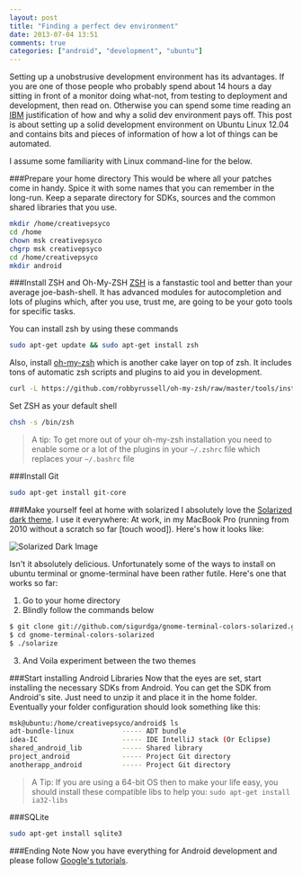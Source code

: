 ```yaml
---
layout: post
title: "Finding a perfect dev environment"
date: 2013-07-04 13:51
comments: true
categories: ["android", "development", "ubuntu"]
---
```


Setting up a unobstrusive development environment has its advantages. If you are one of those people who probably spend about 14 hours a day sitting in front of a monitor doing what-not, from testing to deployment and development, then read on. Otherwise you can spend some time reading an [IBM][1] justification of how and why a solid dev environment pays off. This post is about setting up a solid development environment on Ubuntu Linux 12.04 and contains bits and pieces of information of how a lot of things can be automated.

I assume some familiarity with Linux command-line for the below.

###Prepare your home directory
This would be where all your patches come in handy. Spice it with some names that you can remember in the long-run. Keep a separate directory for SDKs, sources and the common shared libraries that you use.

```bash
mkdir /home/creativepsyco
cd /home
chown msk creativepsyco
chgrp msk creativepsyco 
cd /home/creativepsyco
mkdir android
```

###Install ZSH and Oh-My-ZSH
[ZSH][2] is a fanstastic tool and better than your average joe-bash-shell. It has advanced modules for autocompletion and lots of plugins which, after you use, trust me, are going to be your goto tools for specific tasks.

You can install zsh by using these commands

```bash
sudo apt-get update && sudo apt-get install zsh
```

Also, install [oh-my-zsh][3] which is another cake layer on top of zsh. It includes tons of automatic zsh scripts and plugins to aid you in development.

```bash
curl -L https://github.com/robbyrussell/oh-my-zsh/raw/master/tools/install.sh | sh
```

Set ZSH as your default shell

```bash
chsh -s /bin/zsh
```
> A tip: To get more out of your oh-my-zsh installation you need to enable some or a lot of the plugins in your `~/.zshrc` file which replaces your `~/.bashrc` file

###Install Git
```bash
sudo apt-get install git-core
```

###Make yourself feel at home with solarized
I absolutely love the [Solarized dark theme][4]. I use it everywhere: At work, in my MacBook Pro (running from 2010 without a scratch so far [touch wood]). Here's how it looks like:

![Solarized Dark Image][5]

Isn't it absolutely delicious. Unfortunately some of the ways to install on ubuntu terminal or gnome-terminal have been rather futile. Here's one that works so far:

1. Go to your home directory
2. Blindly follow the commands below
```bash
$ git clone git://github.com/sigurdga/gnome-terminal-colors-solarized.git
$ cd gnome-terminal-colors-solarized
$ ./solarize
```
3. And Voila experiment between the two themes

###Start installing Android Libraries
Now that the eyes are set, start installing the necessary SDKs from Android. You can get the SDK from Android's site. Just need to unzip it and place it in the home folder. Eventually your folder configuration should look something like this:
```bash
msk@ubuntu:/home/creativepsyco/android$ ls
adt-bundle-linux            ----- ADT bundle
idea-IC                     ----- IDE IntelliJ stack (Or Eclipse)
shared_android_lib          ----- Shared library 
project_android             ----- Project Git directory
anotherapp_android          ----- Project Git directory
```

> A Tip: If you are using a 64-bit OS then to make your life easy, you should install these compatible libs to help you: `sudo apt-get install ia32-libs`

###SQLite
```bash
sudo apt-get install sqlite3
```

###Ending Note
Now you have everything for Android development and please follow [Google's tutorials][6].


[1]: http://www.ibm.com/developerworks/rational/library/define-scope-development-environment/
[2]: http://www.zsh.org/
[3]: https://github.com/robbyrussell/oh-my-zsh
[4]: http://ethanschoonover.com/solarized
[5]: http://d.pr/i/xmRI.jpg
[6]: http://developer.android.com/training/index.html
